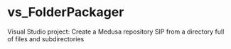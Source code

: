 vs_FolderPackager
=================

Visual Studio project: Create a Medusa repository SIP from a directory full of files and subdirectories